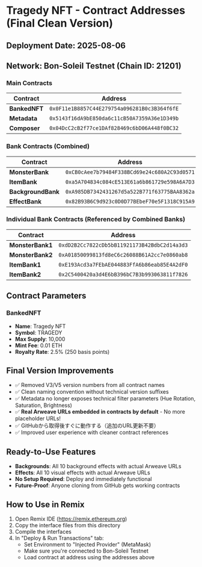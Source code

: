 # Tragedy NFT - Contract Addresses (Final Clean Version)

## Deployment Date: 2025-08-06
## Network: Bon-Soleil Testnet (Chain ID: 21201)

### Main Contracts

| Contract | Address |
|----------|---------|
| **BankedNFT** | `0x0F11e1B8857C44E279754a096281B0c3B364f6fE` |
| **Metadata** | `0x5143f16dA9bE850da6c11cB50A7359A36e1D349b` |
| **Composer** | `0x04DcC2cB2f77ce1DAf828469c6bD06A448f0BC32` |

### Bank Contracts (Combined)

| Contract | Address |
|----------|---------|
| **MonsterBank** | `0xCB0cAee7b79484F338BCd69e24c680A2C93d0571` |
| **ItemBank** | `0xa5A704834c084cE513E61a6b861729e598A6A7D3` |
| **BackgroundBank** | `0xA985DB7342431267d5a522B771f63775BAA8362a` |
| **EffectBank** | `0x82B93B6C9d923c0D0D77BEbeF70e5F1318C915A9` |

### Individual Bank Contracts (Referenced by Combined Banks)

| Contract | Address |
|----------|---------|
| **MonsterBank1** | `0xdD2B2Cc7822cDb5bB11921173B42BdbC2d14a3d3` |
| **MonsterBank2** | `0xA01850099813fd8eC6c26088B61A2cc7e0860ab8` |
| **ItemBank1** | `0xE193Acd3a7FEbAE044883FfA6b86eab85E4A2dF0` |
| **ItemBank2** | `0x2C5400420a3d4E6bB396bC7B3b993063811f7826` |

## Contract Parameters

### BankedNFT
- **Name**: Tragedy NFT
- **Symbol**: TRAGEDY
- **Max Supply**: 10,000
- **Mint Fee**: 0.01 ETH
- **Royalty Rate**: 2.5% (250 basis points)

## Final Version Improvements
- ✅ Removed V3/V5 version numbers from all contract names
- ✅ Clean naming convention without technical version suffixes
- ✅ Metadata no longer exposes technical filter parameters (Hue Rotation, Saturation, Brightness)
- ✅ **Real Arweave URLs embedded in contracts by default** - No more placeholder URLs!
- ✅ GitHubから取得後すぐに動作する（追加のURL更新不要）
- ✅ Improved user experience with cleaner contract references

## Ready-to-Use Features
- **Backgrounds**: All 10 background effects with actual Arweave URLs
- **Effects**: All 10 visual effects with actual Arweave URLs  
- **No Setup Required**: Deploy and immediately functional
- **Future-Proof**: Anyone cloning from GitHub gets working contracts

## How to Use in Remix

1. Open Remix IDE (https://remix.ethereum.org)
2. Copy the interface files from this directory
3. Compile the interfaces
4. In "Deploy & Run Transactions" tab:
   - Set Environment to "Injected Provider" (MetaMask)
   - Make sure you're connected to Bon-Soleil Testnet
   - Load contract at address using the addresses above